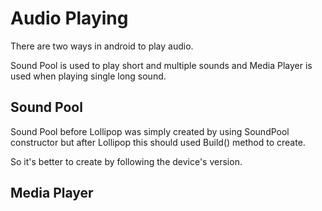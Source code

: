 # Audio Playing

There are two ways in android to play audio. 

Sound Pool is used to play short and multiple sounds and Media Player is used when playing single long sound.

## Sound Pool

Sound Pool before Lollipop was simply created by using SoundPool constructor but after Lollipop this should used Build() method to create.

So it's better to create by following the device's version.

## Media Player

